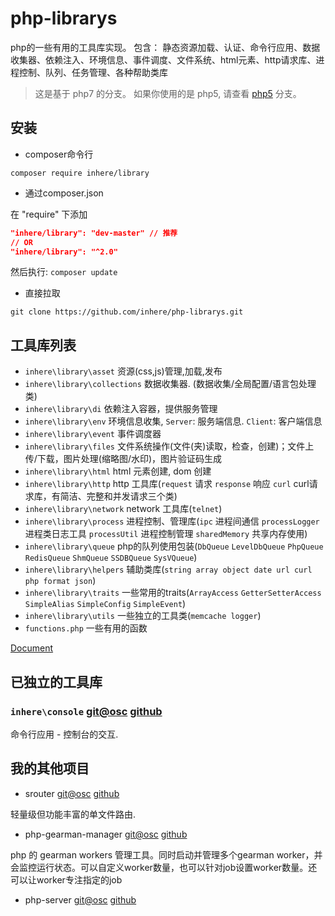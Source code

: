 # php-librarys

php的一些有用的工具库实现。 
包含： 静态资源加载、认证、命令行应用、数据收集器、依赖注入、环境信息、事件调度、文件系统、html元素、http请求库、进程控制、队列、任务管理、各种帮助类库

> 这是基于 php7 的分支。 如果你使用的是 php5, 请查看 [php5](https://github.com/inhere/php-librarys/tree/php5) 分支。

## 安装

- composer命令行

```
composer require inhere/library
```

- 通过composer.json

在 "require" 下添加 

```json
"inhere/library": "dev-master" // 推荐
// OR 
"inhere/library": "^2.0"
```

然后执行: `composer update`

- 直接拉取

```
git clone https://github.com/inhere/php-librarys.git
```

## 工具库列表

- `inhere\library\asset` 资源(css,js)管理,加载,发布 
- `inhere\library\collections` 数据收集器. (数据收集/全局配置/语言包处理类)
- `inhere\library\di` 依赖注入容器，提供服务管理 
- `inhere\library\env` 环境信息收集, `Server`: 服务端信息. `Client`: 客户端信息 
- `inhere\library\event` 事件调度器 
- `inhere\library\files` 文件系统操作(文件(夹)读取，检查，创建)；文件上传/下载，图片处理(缩略图/水印)，图片验证码生成 
- `inhere\library\html` html 元素创建, dom 创建
- `inhere\library\http` http 工具库(`request` 请求 `response` 响应 `curl` curl请求库，有简洁、完整和并发请求三个类)
- `inhere\library\network` network 工具库(`telnet`)
- `inhere\library\process` 进程控制、管理库(`ipc` 进程间通信 `processLogger` 进程类日志工具 `processUtil` 进程控制管理 `sharedMemory` 共享内存使用)
- `inhere\library\queue` php的队列使用包装(`DbQueue` `LevelDbQueue` `PhpQueue` `RedisQueue` `ShmQueue` `SSDBQueue` `SysVQueue`)
- `inhere\library\helpers` 辅助类库(`string array object date url curl php format json`)
- `inhere\library\traits` 一些常用的traits(`ArrayAccess` `GetterSetterAccess` `SimpleAlias` `SimpleConfig` `SimpleEvent`)
- `inhere\library\utils` 一些独立的工具类(`memcache logger`)
- `functions.php` 一些有用的函数

[Document](doc/document.md)

## 已独立的工具库

### `inhere\console` [git@osc](https://git.oschina.net/inhere/php-console) [github](https://github.com/inhere/php-console)

命令行应用 - 控制台的交互.

## 我的其他项目

- srouter [git@osc](https://git.oschina.net/inhere/php-srouter) [github](https://github.com/inhere/php-srouter) 
 
 轻量级但功能丰富的单文件路由.
 
- php-gearman-manager [git@osc](https://git.oschina.net/inhere/php-gearman-manager) [github](https://github.com/inhere/php-gearman-manager) 

php 的 gearman workers 管理工具。同时启动并管理多个gearman worker，并会监控运行状态。可以自定义worker数量，也可以针对job设置worker数量。还可以让worker专注指定的job

- php-server [git@osc](https://git.oschina.net/inhere/php-server) [github](https://github.com/inhere/php-server) 

